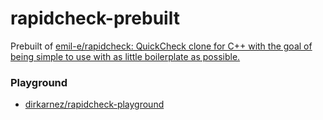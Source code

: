 rapidcheck-prebuilt
===================
Prebuilt of [emil-e/rapidcheck: QuickCheck clone for C++ with the goal of being simple to use with as little boilerplate as possible.](https://github.com/emil-e/rapidcheck)

### Playground
- [dirkarnez/rapidcheck-playground](https://github.com/dirkarnez/rapidcheck-playground)